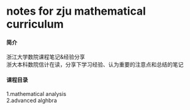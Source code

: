 # notes for zju mathematical curriculum

#### 简介
浙江大学数院课程笔记&经验分享  
浙大本科数院信计在读，分享下学习经验、认为重要的注意点和总结的笔记

#### 课程目录
1.mathematical analysis  
2.advanced alghbra

